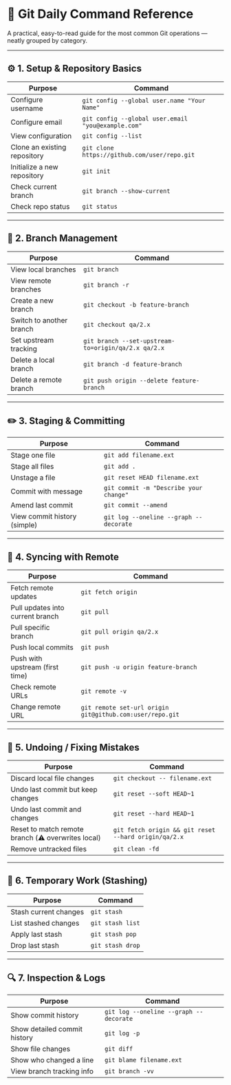 # 🧰 Git Daily Command Reference 

A practical, easy-to-read guide for the most common Git operations — neatly grouped by category.

---

## ⚙️ 1. Setup & Repository Basics

| Purpose | Command |
|----------|----------|
| Configure username | `git config --global user.name "Your Name"` |
| Configure email | `git config --global user.email "you@example.com"` |
| View configuration | `git config --list` |
| Clone an existing repository | `git clone https://github.com/user/repo.git` |
| Initialize a new repository | `git init` |
| Check current branch | `git branch --show-current` |
| Check repo status | `git status` |

---

## 🌿 2. Branch Management

| Purpose | Command |
|----------|----------|
| View local branches | `git branch` |
| View remote branches | `git branch -r` |
| Create a new branch | `git checkout -b feature-branch` |
| Switch to another branch | `git checkout qa/2.x` |
| Set upstream tracking | `git branch --set-upstream-to=origin/qa/2.x qa/2.x` |
| Delete a local branch | `git branch -d feature-branch` |
| Delete a remote branch | `git push origin --delete feature-branch` |

---

## ✏️ 3. Staging & Committing

| Purpose | Command |
|----------|----------|
| Stage one file | `git add filename.ext` |
| Stage all files | `git add .` |
| Unstage a file | `git reset HEAD filename.ext` |
| Commit with message | `git commit -m "Describe your change"` |
| Amend last commit | `git commit --amend` |
| View commit history (simple) | `git log --oneline --graph --decorate` |

---

## 🔄 4. Syncing with Remote

| Purpose | Command |
|----------|----------|
| Fetch remote updates | `git fetch origin` |
| Pull updates into current branch | `git pull` |
| Pull specific branch | `git pull origin qa/2.x` |
| Push local commits | `git push` |
| Push with upstream (first time) | `git push -u origin feature-branch` |
| Check remote URLs | `git remote -v` |
| Change remote URL | `git remote set-url origin git@github.com:user/repo.git` |

---

## 🧹 5. Undoing / Fixing Mistakes

| Purpose | Command |
|----------|----------|
| Discard local file changes | `git checkout -- filename.ext` |
| Undo last commit but keep changes | `git reset --soft HEAD~1` |
| Undo last commit and changes | `git reset --hard HEAD~1` |
| Reset to match remote branch (⚠️ overwrites local) | `git fetch origin && git reset --hard origin/qa/2.x` |
| Remove untracked files | `git clean -fd` |

---

## 🧪 6. Temporary Work (Stashing)

| Purpose | Command |
|----------|----------|
| Stash current changes | `git stash` |
| List stashed changes | `git stash list` |
| Apply last stash | `git stash pop` |
| Drop last stash | `git stash drop` |

---

## 🔍 7. Inspection & Logs

| Purpose | Command |
|----------|----------|
| Show commit history | `git log --oneline --graph --decorate` |
| Show detailed commit history | `git log -p` |
| Show file changes | `git diff` |
| Show who changed a line | `git blame filename.ext` |
| View branch tracking info | `git branch -vv` |


